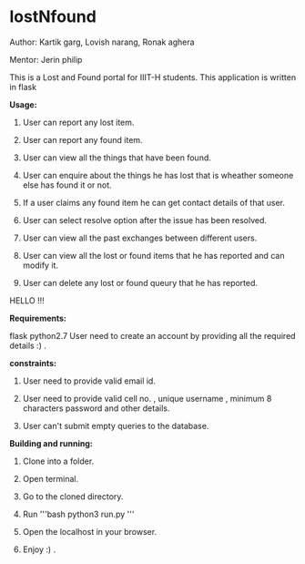 # lostNfound

Author: Kartik garg, Lovish narang, Ronak aghera

Mentor: Jerin philip


This is a Lost and Found portal for IIIT-H students.
This application is written in flask


**Usage:**

1. User can report any lost item.

2. User can report any found item.

3. User can view all the things that have been found.

4. User can enquire about the things he has lost that is wheather someone else has found it or  not. 

5. If a user claims any found item he can get contact details of that user.

6. User can select resolve option after the issue has been resolved.

7. User can view all the past exchanges between different users.

8. User can view all the lost or found items that he has reported and can modify it.

9. User can delete any lost or found queury that he has reported.

HELLO !!!


**Requirements:**

flask
python2.7
User need to create an account by providing all the required details :) .



**constraints:**

1. User need to provide valid email id.

2. User need to provide valid cell no. , unique username , minimum 8 characters password and other details.

3. User can't submit empty queries to the database.




**Building and running:**

1. Clone into a folder.

2. Open terminal.

3. Go to the cloned directory.

4. Run '''bash 
           python3 run.py 
       '''

5. Open the localhost in your browser.

6. Enjoy :) .



